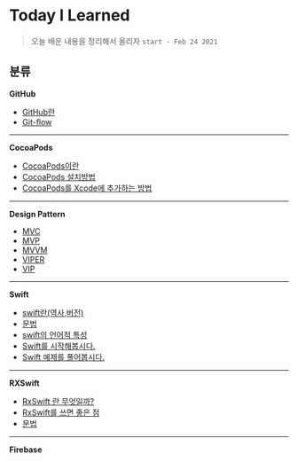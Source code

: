 # Today I Learned

> 오늘 배운 내용을 정리해서 올리자 ``start - Feb 24 2021``

##  분류 

**GitHub**
- [GitHub란]()
- [Git-flow]()

-----
**CocoaPods**

- [CocoaPods이란]()
- [CocoaPods 설치방법]()
- [CocoaPods를 Xcode에 추가하는 방법]()
-----


**Design Pattern**

- [MVC]()
- [MVP]()
- [MVVM](https://github.com/JiHoonAHN/TIL/blob/main/Design%20Pattern/MVVM.md)
- [VIPER]()
- [VIP]()
-----
**Swift** 
- [swift란(역사,버전)](https://github.com/JiHoonAHN/TIL/blob/main/%20swift/what%20is%20Swift/history%20of%20swift.md)
- [문법](https://github.com/JiHoonAHN/TIL/blob/main/%20swift/what%20is%20Swift/swift_Grammar.md)
- [swift의 언어적 특성](https://github.com/JiHoonAHN/TIL/blob/main/%20swift/what%20is%20Swift/Swift%20Linguistic%20Attributes.md)
- [Swift를 시작해봅시다.](https://github.com/JiHoonAHN/TIL/blob/main/%20swift/Start%20Swift/main_page_Start_Swift.md)
- [Swift 예제를 풀어봅시다.](https://github.com/JiHoonAHN/TIL/blob/main/%20swift/Study%20Swift/Explanation/main_page_Study_Swift.md)

------
**RXSwift**
- [RxSwift 란 무엇일까? ](https://github.com/JiHoonAHN/TIL/blob/main/Rxswift/what%20is%20RxSwift.md)
- [RxSwift를 쓰면 좋은 점](https://github.com/JiHoonAHN/TIL/blob/main/Rxswift/Advantages%20of%20using%20RxSwift.md)
- [문법](https://github.com/JiHoonAHN/TIL/blob/main/Rxswift/RxSwift_Grammer.md)

----
**Firebase**

